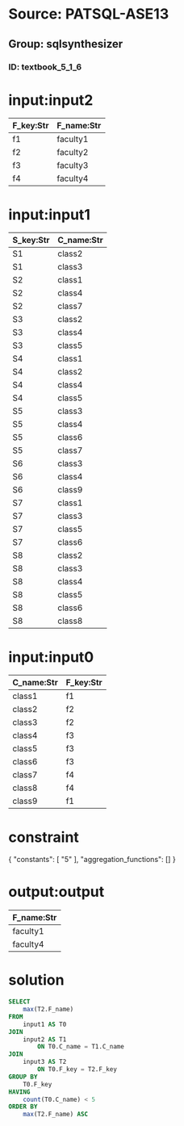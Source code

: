 # Source: PATSQL-ASE13
## Group: sqlsynthesizer
### ID: textbook_5_1_6

# input:input2

| F_key:Str | F_name:Str |
|---|---|
| f1 | faculty1 |
| f2 | faculty2 |
| f3 | faculty3 |
| f4 | faculty4 |

# input:input1

| S_key:Str | C_name:Str |
|---|---|
| S1 | class2 |
| S1 | class3 |
| S2 | class1 |
| S2 | class4 |
| S2 | class7 |
| S3 | class2 |
| S3 | class4 |
| S3 | class5 |
| S4 | class1 |
| S4 | class2 |
| S4 | class4 |
| S4 | class5 |
| S5 | class3 |
| S5 | class4 |
| S5 | class6 |
| S5 | class7 |
| S6 | class3 |
| S6 | class4 |
| S6 | class9 |
| S7 | class1 |
| S7 | class3 |
| S7 | class5 |
| S7 | class6 |
| S8 | class2 |
| S8 | class3 |
| S8 | class4 |
| S8 | class5 |
| S8 | class6 |
| S8 | class8 |

# input:input0

| C_name:Str | F_key:Str |
|---|---|
| class1 | f1 |
| class2 | f2 |
| class3 | f2 |
| class4 | f3 |
| class5 | f3 |
| class6 | f3 |
| class7 | f4 |
| class8 | f4 |
| class9 | f1 |

# constraint

{
  "constants": [
    "5"
  ],
  "aggregation_functions": []
}

# output:output

| F_name:Str |
|---|
| faculty1 |
| faculty4 |

# solution

```sql
SELECT
    max(T2.F_name) 
FROM
    input1 AS T0 
JOIN
    input2 AS T1 
        ON T0.C_name = T1.C_name 
JOIN
    input3 AS T2 
        ON T0.F_key = T2.F_key 
GROUP BY
    T0.F_key 
HAVING
    count(T0.C_name) < 5 
ORDER BY
    max(T2.F_name) ASC
```

